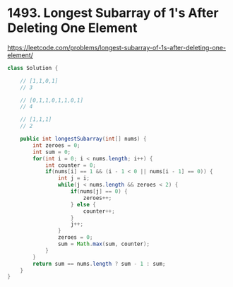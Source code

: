 # 1493. Longest Subarray of 1's After Deleting One Element

https://leetcode.com/problems/longest-subarray-of-1s-after-deleting-one-element/

```java
class Solution {

    // [1,1,0,1]
    // 3

    // [0,1,1,0,1,1,0,1]
    // 4

    // [1,1,1]
    // 2

    public int longestSubarray(int[] nums) {
        int zeroes = 0;
        int sum = 0;
        for(int i = 0; i < nums.length; i++) {
            int counter = 0;
            if(nums[i] == 1 && (i - 1 < 0 || nums[i - 1] == 0)) {
                int j = i;
                while(j < nums.length && zeroes < 2) {
                    if(nums[j] == 0) {
                        zeroes++;
                    } else {
                        counter++;
                    }
                    j++;
                }
                zeroes = 0;
                sum = Math.max(sum, counter);
            }
        }
        return sum == nums.length ? sum - 1 : sum;
    }
}
```